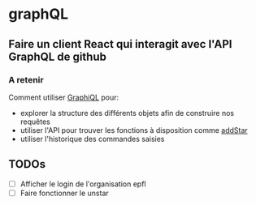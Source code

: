 # graphQL

## Faire un client React qui interagit avec l'API GraphQL de github

### A retenir

Comment utiliser [GraphiQL](https://docs.github.com/en/free-pro-team@latest/graphql/overview/explorer) pour:
- explorer la structure des différents objets afin de construire nos requêtes
- utiliser l'API pour trouver les fonctions à disposition comme [addStar](https://docs.github.com/en/free-pro-team@latest/graphql/reference/mutations#addstar)
- utiliser l'historique des commandes saisies

## TODOs
- [ ] Afficher le login de l'organisation epfl
- [ ] Faire fonctionner le unstar

##
